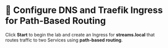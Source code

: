 # 🧩 Configure DNS and Traefik Ingress for Path-Based Routing

Click **Start** to begin the lab and create an Ingress for **streams.local** that routes traffic to two Services using **path-based routing**.

